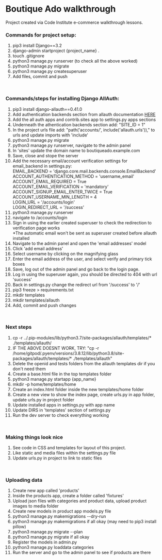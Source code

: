 # Boutique Ado walkthrough

Project created via Code Institute e-commerce walkthrough lessons.

### Commands for project setup:
<ol>
    <li>pip3 install Django==3.2</li>
    <li>django-admin startproject {project_name} .</li>
    <li>touch .gitignore</li>
    <li>python3 manage.py runserver (to check all the above worked)</li>
    <li>python3 manage.py migrate</li>
    <li>python3 manage.py createsuperuser</li>
    <li>Add files, commit and push</li>
</ol>
<br>

### Commands/steps for installing Django AllAuth:
<ol>
    <li>pip3 install django-allauth==0.41.0</li>
    <li>Add authentication backends section from allauth documentation <a href="https://django-allauth.readthedocs.io/en/latest/installation.html">HERE</a></li>
    <li>Add the all auth apps and contrib.sites app to settings.py apps sections</li>
    <li>Underneath the athentication backends section add: "SITE_ID = 1"</li>
    <li>In the project urls file add: "path('accounts/', include('allauth.urls'))," to urls and update imports with 'include'</li>
    <li>python3 manage.py migrate</li>
    <li>python3 manage.py runserver, navigate to the admin panel</li>
    <li>In 'sites' update the domain name to boutiqueado.example.com</li>
    <li>Save, close and stope the server</li>
    <li>Add the necessary email/account verification settings for email_backend in settings.py:<br>
         EMAIL_BACKEND = 'django.core.mail.backends.console.EmailBackend'<br>
         ACCOUNT_AUTHENTICATION_METHOD = 'username_email'<br>
         ACCOUNT_EMAIL_REQUIRED = True<br>
         ACCOUNT_EMAIL_VERIFICATION = 'mandatory'<br>
         ACCOUNT_SIGNUP_EMAIL_ENTER_TWICE = True<br>
         ACCOUNT_USERNAME_MIN_LENGTH = 4<br>
         LOGIN_URL = '/accounts/login'<br>
         LOGIN_REDIRECT_URL = '/success'<br>
    </li>
    <li>python3 manage.py runserver</li>
    <li>navigate to /accounts/login</li>
    <li>Sign in using the earlier created superuser to check the redirection to verification page works<br>
        *The automatic email won't be sent as superuser created before allauth installed    
    </li>
    <li>Navigate to the admin panel and open the 'email addresses' model</li>
    <li>Click 'add email address'</li>
    <li>Select username by clicking on the magnifying glass</li>
    <li>Enter the email address of the user, and select verify and primary tick boxes</li>
    <li>Save, log out of the admin panel and go back to the login page.</li>
    <li>Log in using the superuser again, you should be directed to 404 with url 'success'</li>
    <li>Back in settings.py change the redirect url from '/success' to '/'</li>
    <li>pip3 freeze > requirements.txt</li>
    <li>mkdir templates</li>
    <li>mkdir templates/allauth</li>
    <li>Add, commit and push changes</li>
</ol>
<br>

### Next steps
<ol>
    <li>cp -r ../.pip-modules/lib/python3.7/site-packages/allauth/templates/* ./templates/allauth/</li>
    <li>IF THE ABOVE DOESNT WORK, TRY: "cp -r /home/gitpod/.pyenv/versions/3.8.12/lib/python3.8/site-packages/allauth/templates/* ./templates/allauth"</li>
    <li>Delete the openid and tests folders from the allauth templates dir if you don't need them</li>
    <li>Create a base.html file in the top templates folder</li>
    <li>python3 manage.py startapp {app_name}</li>
    <li>mkdir -p home/templates/home</li>
    <li>Create an index.html folder inside the new templates/home folder</li>
    <li>Create a new view to show the index page, create urls.py in app folder, update urls.py in project folder</li>
    <li>Update installed apps in settings.py with app name</li>
    <li>Update DIRS in 'templates' section of settings.py</li>
    <li>Run the dev server to check everything working</li>
</ol>
<br>

### Making things look nice
<ol>
    <li>See code in CSS and templates for layout of this project.</li>
    <li>Like static and media files within the settings.py file</li>
    <li>Update urls.py in project to link to static files</li>
</ol>
<br>

### Uploading data
<ol>
    <li>Create new app called 'products'</li>
    <li>Inside the products app, create a folder called 'fixtures'</li>
    <li>Upload json files with categories and product data, upload product images to media folder</li>
    <li>Create new models in product app models.py file</li>
    <li>python3 manage.py makemigrations --dry-run</li>
    <li>python3 manage.py makemigrations if all okay (may need to pip3 install pillow)</li>
    <li>python3 manage.py migrate --plan</li>
    <li>python3 manage.py migrate if all okay</li>
    <li>Register the models in admin.py</li>
    <li>python3 manage.py loaddata categories</li>
    <li>Run the server and go to the admin panel to see if products are there</li>
</ol>
